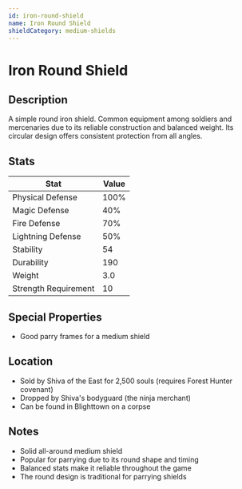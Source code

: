 ```yaml
---
id: iron-round-shield
name: Iron Round Shield
shieldCategory: medium-shields
---
```


# Iron Round Shield

## Description

A simple round iron shield. Common equipment among soldiers and mercenaries due to its reliable construction and balanced weight. Its circular design offers consistent protection from all angles.

## Stats

| Stat | Value |
|------|-------|
| Physical Defense | 100% |
| Magic Defense | 40% |
| Fire Defense | 70% |
| Lightning Defense | 50% |
| Stability | 54 |
| Durability | 190 |
| Weight | 3.0 |
| Strength Requirement | 10 |

## Special Properties

- Good parry frames for a medium shield

## Location

- Sold by Shiva of the East for 2,500 souls (requires Forest Hunter covenant)
- Dropped by Shiva's bodyguard (the ninja merchant)
- Can be found in Blighttown on a corpse

## Notes

- Solid all-around medium shield
- Popular for parrying due to its round shape and timing
- Balanced stats make it reliable throughout the game
- The round design is traditional for parrying shields